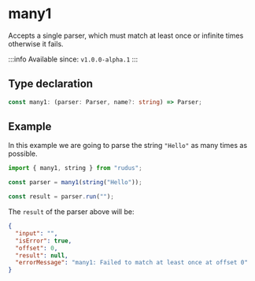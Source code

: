# many1

Accepts a single parser, which must match at least once or infinite times otherwise it fails.

:::info
Available since: `v1.0.0-alpha.1`
:::

## Type declaration

```ts
const many1: (parser: Parser, name?: string) => Parser;
```

## Example

In this example we are going to parse the string `"Hello"` as many times as possible.

```ts
import { many1, string } from "rudus";

const parser = many1(string("Hello"));

const result = parser.run("");
```

The `result` of the parser above will be:

```json
{
  "input": "",
  "isError": true,
  "offset": 0,
  "result": null,
  "errorMessage": "many1: Failed to match at least once at offset 0"
}
```
